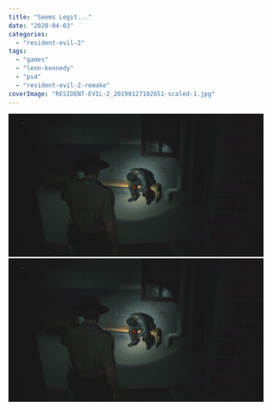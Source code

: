 ```yaml
---
title: "Seems Legit..."
date: "2020-04-03"
categories: 
  - "resident-evil-2"
tags: 
  - "games"
  - "leon-kennedy"
  - "ps4"
  - "resident-evil-2-remake"
coverImage: "RESIDENT-EVIL-2_20190127102651-scaled-1.jpg"
---
```


[![](images/RESIDENT-EVIL-2_20190127102651-scaled-1.jpg)](images/RESIDENT-EVIL-2_20190127102651-scaled-1.jpg)
[![](images/RESIDENT-EVIL-2_20190127102651-scaled-1.jpg)](images/RESIDENT-EVIL-2_20190127102651-scaled-1.jpg)
